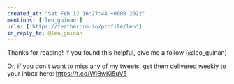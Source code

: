 ```yaml
---
created_at: "Sat Feb 12 16:27:44 +0000 2022"
mentions: ['leo_guinan']
urls: ['https://feathercrm.io/profile/leo']
in_reply_to: @leo_guinan
---
```


Thanks for reading! If you found this helpful, give me a follow (@leo_guinan)

Or, if you don't want to miss any of my tweets, get them delivered weekly to your inbox here: https://t.co/WiBwKi5uV5